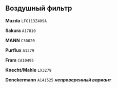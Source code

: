 ## Воздушный фильтр

__Mazda__ `LFG113Z409A`

__Sakura__ `A17810`

__MANN__ `C30020`

__Purflux__ `A1379`

__Fram__ `CA10495`

__Knecht/Mahle__ `LX3279`

__Denckermann__ `A141525` ***непроверенный вариант***